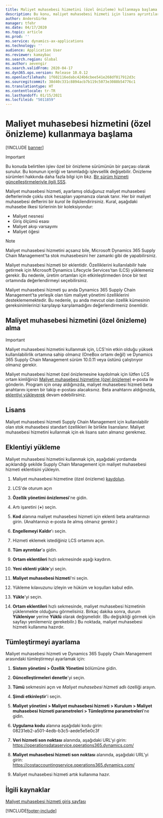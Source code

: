 ```yaml
---
title: Maliyet muhasebesi hizmetini (özel önizleme) kullanmaya başlama
description: Bu konu, maliyet muhasebesi hizmeti için lisans ayrıntılarını ve yükleme yönergelerini sağlar.
author: AndersGirke
manager: tfehr
ms.date: 04/17/2020
ms.topic: article
ms.prod: ''
ms.service: dynamics-ax-applications
ms.technology: ''
audience: Application User
ms.reviewer: kamaybac
ms.search.region: Global
ms.author: aevengir
ms.search.validFrom: 2020-04-17
ms.dyn365.ops.version: Release 10.0.12
ms.openlocfilehash: 1f602116edabc424b6cbee541e268df017912d3c
ms.sourcegitcommit: 38d40c331c8894acb7b119c5073e3088b54776c1
ms.translationtype: HT
ms.contentlocale: tr-TR
ms.lasthandoff: 01/15/2021
ms.locfileid: "5011859"
---
```

# <a name="get-started-with-the-cost-accounting-service-private-preview"></a>Maliyet muhasebesi hizmetini (özel önizleme) kullanmaya başlama

[!INCLUDE [banner](../includes/banner.md)]

> [!IMPORTANT]
> Bu konuda belirtilen işlev özel bir önizleme sürümünün bir parçası olarak sunulur. Bu konunun içeriği ve tanımladığı işlevsellik değişebilir. Önizleme sürümleri hakkında daha fazla bilgi için bkz. [Bir sürüm hizmeti güncelleştirmeleriyle ilgili SSS](../../fin-ops-core/fin-ops/get-started/one-version.md).

Maliyet muhasebesi hizmeti, ayarlamış olduğunuz maliyet muhasebesi defterlerinde çoklu stok hesapları yapmanıza olanak tanır. Her bir maliyet muhasebesi defterini bir *kural* ile ilişkilendirirsiniz. Kural, aşağıdaki muhasebe ilkesi türlerinin bir koleksiyondur:

- Maliyet nesnesi
- Giriş ölçümü esası
- Maliyet akışı varsayımı
- Maliyet öğesi

> [!NOTE]
> Maliyet muhasebesi hizmetini açsanız bile, Microsoft Dynamics 365 Supply Chain Management'ta stok muhasebesini her zamanki gibi de yapabilirsiniz.

Maliyet muhasebesi hizmeti bir eklentidir. Özelliklerini kullanılabilir hale getirmek için Microsoft Dynamics Lifecycle Services'tan (LCS) yüklemeniz gerekir. Bu nedenle, üretim ortamları için etkinleştirmeden önce bir test ortamında değerlendirmeyi seçebilirsiniz.

Maliyet muhasebesi hizmeti şu anda Dynamics 365 Supply Chain Management'ta yerleşik olan tüm maliyet yönetimi özelliklerini desteklememektedir. Bu nedenle, şu anda mevcut olan özellik kümesinin gereksinimlerinizi karşılayıp karşılamadığını değerlendirmeniz önemlidir.

## <a name="how-to-get-the-cost-accounting-service-private-preview"></a><a name="sign-up"></a>Maliyet muhasebesi hizmetini (özel önizleme) alma

> [!IMPORTANT]
> Maliyet muhasebesi hizmetini kullanmak için, LCS'nin etkin olduğu yüksek kullanılabilirlik ortamına sahip olmanız (OneBox ortamı değil) ve Dynamics 365 Supply Chain Management sürüm 10.0.11 veya üstünü çalıştırıyor olmanız gerekir.

Maliyet muhasebesi hizmet özel önizlemesine kaydolmak için lütfen LCS ortam kimliğinizi [Maliyet muhasebesi hizmetine (özel önizleme)](mailto:aevengir@microsoft.com?subject=Cost%20accounting%20service%20%28private%20preview%29) e-posta ile gönderin. Program için onay aldığınızda, maliyet muhasebesi hizmeti beta anahtarını içeren bir takip e-postası alacaksınız. Beta anahtarını aldığınızda, [eklentiyi yükleyerek](#install) devam edebilirsiniz.

## <a name="licensing"></a>Lisans

Maliyet muhasebesi hizmeti Supply Chain Management için kullanılabilir olan stok muhasebesi standart özellikleri ile birlikte lisanslanır. Maliyet muhasebesi hizmetini kullanmak için ek lisans satın almanız gerekmez.

## <a name="install-the-add-in"></a><a name="install"></a>Eklentiyi yükleme

Maliyet muhasebesi hizmetini kullanmak için, aşağıdaki yordamda açıklandığı şekilde Supply Chain Management için maliyet muhasebesi hizmeti eklentisini yükleyin.

1. Maliyet muhasebesi hizmetine (özel önizleme) [kaydolun](#sign-up).

1. LCS'de oturum açın

1. **Özellik yönetimi önizlemesi**'ne gidin.

1. Artı işaretini (**+**) seçin.

1. **Kod** alanına maliyet muhasebesi hizmeti için eklenti beta anahtarınızı girin. (Anahtarınızı e-posta ile almış olmanız gerekir.)

1. **Engellemeyi Kaldır**'ı seçin.

1. Hizmeti eklemek istediğiniz LCS ortamını açın.

1. **Tüm ayrıntılar**'a gidin.

1. **Ortam eklentileri** hızlı sekmesinde aşağı kaydırın.

1. **Yeni eklenti yükle**'yi seçin.

1. **Maliyet muhasebesi hizmeti**'ni seçin.

1. Yükleme kılavuzunu izleyin ve hüküm ve koşulları kabul edin.

1. **Yükle**'yi seçin.

1. **Ortam eklentileri** hızlı sekmesinde, maliyet muhasebesi hizmetinin yüklenmekte olduğunu görmelisiniz. Birkaç dakika sonra, durum **Yükleniyor** yerine **Yüklü** olarak değişmelidir. (Bu değişikliği görmek için sayfayı yenilemeniz gerekebilir.) Bu noktada, maliyet muhasebesi hizmeti kullanıma hazırdır.

## <a name="set-up-the-integration"></a>Tümleştirmeyi ayarlama

Maliyet muhasebesi hizmeti ve Dynamics 365 Supply Chain Management arasındaki tümleştirmeyi ayarlamak için:

1. **Sistem yönetimi > Özellik Yönetimi** bölümüne gidin.

1. **Güncelleştirmeleri denetle**'yi seçin.

1. **Tümü** sekmesini açın ve *Maliyet muhasebesi hizmeti* adlı özelliği arayın.

1. **Şimdi etkinleştir**'i seçin.

1. **Maliyet yönetimi > Maliyet muhasebesi hizmeti > Kurulum > Maliyet muhasebesi hizmeti parametreleri > Tümleştirme parametreleri**'ne gidin.

1. **Uygulama kodu** alanına aşağıdaki kodu girin:<br> 08231eb2-a501-4edb-b3c5-aede5e5e0c3f

1. **Veri hizmeti son noktası** alanında, aşağıdaki URL'yi girin:<br>https://operationsdataservice.operations365.dynamics.com/

1. **Maliyet muhasebesi hizmeti son noktası** alanında, aşağıdaki URL'yi girin:<br>https://costaccountingservice.operations365.dynamics.com/

1. Maliyet muhasebesi hizmeti artık kullanıma hazır.

## <a name="related-resources"></a>İlgili kaynaklar

[Maliyet muhasebesi hizmeti giriş sayfası](cost-accounting-service-home.md)


[!INCLUDE[footer-include](../../includes/footer-banner.md)]